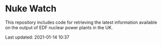 # Nuke Watch

This repository includes code for retrieving the latest information available on the output of EDF nuclear power plants in the UK.

Last updated: 2021-01-14 10:37